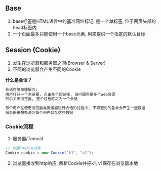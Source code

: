 ## Base

1. base标签是HTML语言中的基准网址标记, 是一个单标签, 位于网页头部的head标签内
2. 一个页面最多只能使用一个base元素, 用来提供一个指定的默认目标

## Session  (Cookie)
1. 发生在浏览器和服务器之间(Browser & Server)
2. 不同的浏览器会产生不同的Cookie

**什么是会话？**
```markdown
会话可简单理解为:
用户打开一个浏览器, 点击多个超链接, 访问服务器多个web资源
然后关闭浏览器, 整个过程称之为一个会话
```
```markdown
每个用户在使用浏览器与服务器进行会话的过程中, 不可避免的各自会产生一些数据
服务器要想办法为每个用户保存这些数据
```

### Cookie流程
1. 服务器/Tomcat
```Java
// 创建Cookie对象
Cookie cookie = new Cookie("k1", "v1");
```
2. 浏览器接收到http响应, 解析Cookie并把k1, v1保存在浏览器本地
